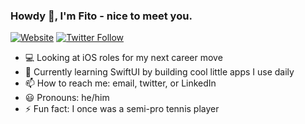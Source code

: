 ### Howdy 👋, I'm Fito - nice to meet you.

[![Website](https://img.shields.io/website?label=fitotoledano.com&style=for-the-badge&url=https%3A%2F%2Ffitotoledano.com)](https://fitotoledano.com/)
[![Twitter Follow](https://img.shields.io/twitter/follow/fitotoledano?color=1DA1F2&logo=twitter&style=for-the-badge)](https://twitter.com/intent/follow?original_referer=https%3A%2F%2Fgithub.com%2Fjlong5795&screen_name=fitotoledano)

- 💻 Looking at iOS roles for my next career move
- 🌱 Currently learning SwiftUI by building cool little apps I use daily
- 📫 How to reach me: email, twitter, or LinkedIn
- 😃 Pronouns: he/him
- ⚡ Fun fact: I once was a semi-pro tennis player
